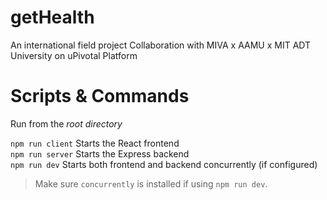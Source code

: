 # getHealth
An international field project Collaboration with MIVA x AAMU x MIT ADT University on uPivotal Platform

# Scripts & Commands

Run from the *root directory* 

`npm run client` Starts the React frontend                                     
`npm run server` Starts the Express backend                                    
`npm run dev`    Starts both frontend and backend concurrently (if configured) 

> Make sure `concurrently` is installed if using `npm run dev`.
